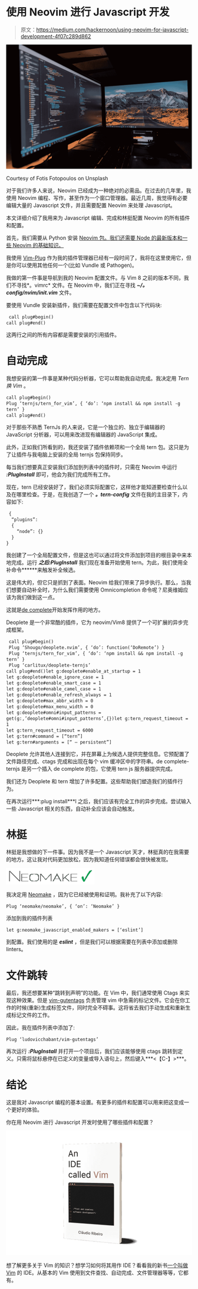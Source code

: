 # 使用 Neovim 进行 Javascript 开发

> 原文：<https://medium.com/hackernoon/using-neovim-for-javascript-development-4f07c289d862>

![](img/e13c5ec00bc14ab38f697e071b09f51f.png)

Courtesy of Fotis Fotopoulos on Unsplash

对于我们许多人来说，Neovim 已经成为一种绝对的必需品。在过去的几年里，我使用 Neovim 编程、写作，甚至作为一个窗口管理器。最近几周，我觉得有必要编辑大量的 Javascript 文件，并且需要配置 Neovim 来处理 Javascript。

本文详细介绍了我用来为 Javascript 编辑、完成和林挺配置 Neovim 的所有插件和配置。

首先，我们需要从 Python 安装 [Neovim 包。我们还需要 Node 的最新版本和一些 Neovim 的基础知识。](https://github.com/neovim/python-client)

我使用 [Vim-Plug](https://github.com/junegunn/vim-plug) 作为我的插件管理器已经有一段时间了，我将在这里使用它，但是你可以使用其他任何一个(比如 Vundle 或 Pathogen)。

我做的第一件事是导航到我的 Neovim 配置文件。与 Vim 8 之前的版本不同，我们不寻找*。vimrc* 文件。在 Neovim 中，我们正在寻找 ***~/。config/nvim/init.vim*** 文件。

要使用 Vundle 安装新插件，我们需要在配置文件中包含以下代码块:

```
 call plug#begin()
call plug#end() 
```

这两行之间的所有内容都是需要安装的引用插件。

# 自动完成

我想安装的第一件事是某种代码分析器，它可以帮助我自动完成。我决定用 *Tern 换 Vim* 。

```
call plug#begin()
Plug ‘ternjs/tern_for_vim’, { ‘do’: ‘npm install && npm install -g tern’ }
call plug#end()
```

对于那些不熟悉 TernJs 的人来说，它是一个独立的、独立于编辑器的 JavaScript 分析器，可以用来改进现有编辑器的 JavaScript 集成。

此外，正如我们所看到的，我还安装了插件依赖项和一个全局 tern 包。这只是为了让插件与我电脑上安装的全局 ternjs 包保持同步。

每当我们想要真正安装我们添加到列表中的插件时，只需在 Neovim 中运行 ***:PlugInstall*** 即可，他会为我们完成所有工作。

现在，tern 已经安装好了，我们必须实际配置它，这样他才能知道要检查什么以及在哪里检查。于是，在我创造了一个 ***。tern-config*** 文件在我的主目录下，内容如下:

```
 {
  “plugins”: 
  {
    “node”: {}
  }
}
```

我创建了一个全局配置文件，但是这也可以通过将文件添加到项目的根目录中来本地完成。运行 ***之后:PlugInstall*** 我们现在准备开始使用 tern。为此，我们使用全补命令***<C-x><C-o>***来触发补全候选。

这是伟大的，但它只是抓到了表面。Neovim 给我们带来了异步执行。那么，当我们想要自动补全时，为什么我们需要使用 Omnicompletion 命令呢？尼奥维姆应该为我们做到这一点。

这就是[de complete](https://github.com/Shougo/deoplete.nvim)开始发挥作用的地方。

Deoplete 是一个非常酷的插件，它为 neovim/Vim8 提供了一个可扩展的异步完成框架。

```
 call plug#begin()
 Plug ‘Shougo/deoplete.nvim’, { ‘do’: function(‘DoRemote’) }
 Plug ‘ternjs/tern_for_vim’, { ‘do’: ‘npm install && npm install -g tern’ }
 Plug ‘carlitux/deoplete-ternjs’
call plug#end()let g:deoplete#enable_at_startup = 1
let g:deoplete#enable_ignore_case = 1
let g:deoplete#enable_smart_case = 1
let g:deoplete#enable_camel_case = 1
let g:deoplete#enable_refresh_always = 1
let g:deoplete#max_abbr_width = 0
let g:deoplete#max_menu_width = 0
let g:deoplete#omni#input_patterns = get(g:,’deoplete#omni#input_patterns’,{})let g:tern_request_timeout = 1
let g:tern_request_timeout = 6000
let g:tern#command = [“tern”]
let g:tern#arguments = [“ — persistent”]
```

Deoplete 允许其他人连接到它，并在屏幕上为候选人提供完整信息。它预配置了文件路径完成、ctags 完成和出现在每个 vim 缓冲区中的字符串。de complete-ternjs 是另一个插入 de complete 的包，它使用 tern js 服务器提供完成。

我们还为 Deoplete 和 tern 增加了许多配置。这些帮助我们塑造我们的插件行为。

在再次运行***:plug install***l 之后，我们应该有完全工作的异步完成。尝试输入一些 Javascript 相关的东西，自动补全应该会自动触发。

# 林挺

林挺是我想做的下一件事。因为我不是一个 Javascript 天才，林挺真的在我需要的地方。这让我对代码更加放松，因为我知道任何错误都会很快被发现。

![](img/1dad74a95fa6f2aad7fe36eb502da5d8.png)

我决定用 [Neomake](https://github.com/neomake/neomake) ，因为它已经被使用和证明。我补充了以下内容:

```
Plug ‘neomake/neomake’, { ‘on’: ‘Neomake’ }
```

添加到我的插件列表

```
let g:neomake_javascript_enabled_makers = [‘eslint’]
```

到配置。我们使用的是 ***eslint*** ，但是我们可以根据需要在列表中添加或删除 linters。

# 文件跳转

最后，我还想要某种“跳转到声明”的功能。在 Vim 中，我们通常使用 Ctags 来实现这种效果。但是 [vim-gutentags](https://github.com/ludovicchabant/vim-gutentags) 负责管理 vim 中急需的标记文件。它会在你工作的时候(重新)生成标签文件，同时完全不碍事。这将省去我们手动生成和重新生成标记文件的工作。

因此，我在插件列表中添加了:

```
Plug ‘ludovicchabant/vim-gutentags’
```

再次运行 ***:PlugInstall*** 并打开一个项目后，我们应该能够使用 ctags 跳转到定义。只需将鼠标悬停在已定义的变量或导入语句上，然后键入***<【C-】>***。

# 结论

这是我对 Javascript 编程的基本设置。有更多的插件和配置可以用来把这变成一个更好的体验。

你在用 Neovim 进行 Javascript 开发时使用了哪些插件和配置？

![](img/053f3cacbb0c0a4d951a5d9075cfbc3b.png)

想了解更多关于 Vim 的知识？想学习如何将其用作 IDE？看看我的新书[一个叫做 Vim](https://leanpub.com/anidecalledvim/) 的 IDE。从基本的 Vim 使用到文件查找、自动完成、文件管理器等等，它都有。